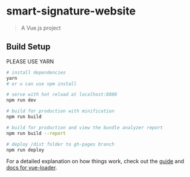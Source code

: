 # smart-signature-website

> A Vue.js project

## Build Setup
PLEASE USE YARN
``` bash
# install dependencies
yarn
# or u can use npm install

# serve with hot reload at localhost:8080
npm run dev

# build for production with minification
npm run build

# build for production and view the bundle analyzer report
npm run build --report

# deploy /dist folder to gh-pages branch
npm run deploy
```

For a detailed explanation on how things work, check out the [guide](http://vuejs-templates.github.io/webpack/) and [docs for vue-loader](http://vuejs.github.io/vue-loader).
